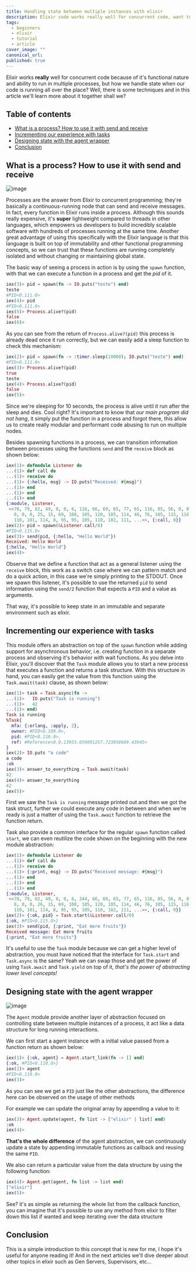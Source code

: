 ```yaml
---
title: Handling state between multiple instances with elixir
description: Elixir code works really well for concurrent code, want to know why? Let's dive in the world of processes in elixir with tasks, agents and gen servers.
tags:
  - beginners
  - elixir
  - tutorial
  - article
cover_image: ""
canonical_url: 
published: true
---
```


Elixir works **really** well for concurrent code because of it's functional nature and ability to run in multiple processes, but how we handle state when our code is running all over the place? Well, there is some techniques and in this article we'll learn more about it together shall we?

## Table of contents
- [What is a process? How to use it with send and receive](#what-is-a-process-how-to-use-it-with-send-and-receive)
- [Incrementing our experience with tasks](#incrementing-our-experience-with-tasks)
- [Designing state with the agent wrapper](#designing-state-with-the-agent-wrapper)
- [Conclusion](#conclusion)

## What is a process? How to use it with send and receive

![image](https://github.com/cherryramatisdev/public_zet/assets/86631177/725725cb-003e-4659-943a-c7978e74281c)

Processes are the answer from Elixir to concurrent programming; they're basically a continuous-running node that can send and receive messages. In fact, every function in Elixir runs inside a process. Although this sounds really expensive, it's **super** lightweight compared to threads in other languages, which empowers us developers to build incredibly scalable software with hundreds of processes running at the same time. Another great advantage of using this specifically with the Elixir language is that this language is built on top of immutability and other functional programming concepts, so we can trust that these functions are running completely isolated and without changing or maintaining global state.

The basic way of seeing a process in action is by using the `spawn` function, with that we can execute a function in a process and get the *pid* of it.

```elixir
iex(3)> pid = spawn(fn -> IO.puts("teste") end)
teste
#PID<0.111.0>
iex(4)> pid
#PID<0.111.0>
iex(5)> Process.alive?(pid)
false
iex(6)>
```

As you can see from the return of `Process.alive?(pid)` this process is already dead once it run correctly, but we can easily add a sleep function to check this mechanism:

```elixir
iex(2)> pid = spawn(fn -> :timer.sleep(10000); IO.puts("teste") end)
#PID<0.111.0>
iex(3)> Process.alive?(pid)
true
teste
iex(4)> Process.alive?(pid)
false
iex(5)>
```

Since we're sleeping for 10 seconds, the process is alive until it run after the sleep and dies. Cool right? It's important to know that *our main program did not hang*, it simply put the function in a process and forgot there, this allow us to create really modular and performant code abusing to run on multiple nodes.

Besides spawning functions in a process, we can transition information between processes using the functions `send` and the `receive` block as shown below:

```elixir
iex(1)> defmodule Listener do
...(1)> def call do
...(1)> receive do
...(1)> {:hello, msg} -> IO.puts("Received: #{msg}")
...(1)> end
...(1)> end
...(1)> end
{:module, Listener,
 <<70, 79, 82, 49, 0, 0, 6, 116, 66, 69, 65, 77, 65, 116, 85, 56, 0, 0, 0, 240,
   0, 0, 0, 25, 15, 69, 108, 105, 120, 105, 114, 46, 76, 105, 115, 116, 101,
   110, 101, 114, 8, 95, 95, 105, 110, 102, 111, ...>>, {:call, 0}}
iex(2)> pid = spawn(&Listener.call/0)
#PID<0.115.0>
iex(3)> send(pid, {:hello, "Hello World"})
Received: Hello World
{:hello, "Hello World"}
iex(4)>
```

Observe that we define a function that act as a general listener using the `receive` block, this work as a switch case where we can pattern match and do a quick action, in this case we're simply printing to the STDOUT. Once we spawn this listener, it's possible to use the returned `pid` to send information using the `send/2` function that expects a `PID` and a value as arguments.

That way, it's possible to keep state in an immutable and separate environment such as elixir.

## Incrementing our experience with tasks

This module offers an abstraction on top of the `spawn` function while adding support for asynchronous behavior, i.e. creating function in a separate process and observing it's behavior with wait functions. As you delve into Elixir, you'll discover that the `Task` module allows you to start a new process that executes a function and returns a task structure. With this structure in hand, you can easily get the value from this function using the `Task.await(task)` clause, as shown below: 

```elixir
iex(1)> task = Task.async(fn ->
...(1)>   IO.puts("Task is running")
...(1)>   42
...(1)> end)
Task is running
%Task{
  mfa: {:erlang, :apply, 2},
  owner: #PID<0.109.0>,
  pid: #PID<0.110.0>,
  ref: #Reference<0.0.13955.659691257.723058689.43945>
}
iex(2)> IO.puts "a code"
a code
:ok
iex(3)> answer_to_everything = Task.await(task)
42
iex(4)> answer_to_everything
42
iex(5)>
```

First we saw the `Task is running` message printed out and then we got the task struct, further we could execute any code in between and when we're ready is just a matter of using the `Task.await` function to retrieve the function return.

Task also provide a common interface for the regular `spawn` function called `start`, we can even reutilize the code shown on the beginning with the new module abstraction:

```elixir
iex(1)> defmodule Listener do
...(1)> def call do
...(1)> receive do
...(1)> {:print, msg} -> IO.puts("Received message: #{msg}")
...(1)> end
...(1)> end
...(1)> end
{:module, Listener,
 <<70, 79, 82, 49, 0, 0, 6, 244, 66, 69, 65, 77, 65, 116, 85, 56, 0, 0, 0, 245,
   0, 0, 0, 26, 15, 69, 108, 105, 120, 105, 114, 46, 76, 105, 115, 116, 101,
   110, 101, 114, 8, 95, 95, 105, 110, 102, 111, ...>>, {:call, 0}}
iex(2)> {:ok, pid} = Task.start(&Listener.call/0)
{:ok, #PID<0.115.0>}
iex(3)> send(pid, {:print, "Eat more fruits"})
Received message: Eat more fruits
{:print, "Eat more fruits"}
```

It's useful to use the `Task` module because we can get a higher level of abstraction, you must have noticed that the interface for `Task.start` and `Task.async` is the same? Yeah we can swap those and get the power of using `Task.await` and `Task.yield` on top of it, *that's the power of abstracting lower level concepts!*

## Designing state with the agent wrapper

![image](https://github.com/cherryramatisdev/public_zet/assets/86631177/306a155b-2cc1-4af7-8a52-7aa053bf5680)

The `Agent` module provide another layer of abstraction focused on controlling state between multiple instances of a process, it act like a data structure for long running interactions.

We can first start a agent instance with a initial value passed from a function return as shown below:

```elixir
iex(1)> {:ok, agent} = Agent.start_link(fn -> [] end)
{:ok, #PID<0.110.0>}
iex(2)> agent
#PID<0.110.0>
iex(3)>
```

As you can see we get a `PID` just like the other abstractions, the difference here can be observed on the usage of other methods

For example we can update the original array by appending a value to it:

```elixir
iex(3)> Agent.update(agent, fn list -> ["elixir" | list] end)
:ok
iex(4)>
```

**That's the whole difference** of the agent abstraction, we can continuously update a state by appending immutable functions as callback and reusing the same `PID`.

We also can return a particular value from the data structure by using the following function:

```elixir
iex(4)> Agent.get(agent, fn list -> list end)
["elixir"]
iex(5)>
```

See? it's as simple as returning the whole list from the callback function, you can imagine that it's possible to use any method from elixir to filter down this list if wanted and keep iterating over the data structure

## Conclusion

This is a simple introduction to this concept that is new for me, I hope it's useful for anyone reading it! And in the next articles we'll dive deeper about other topics in elixir such as Gen Servers, Supervisors, etc...
